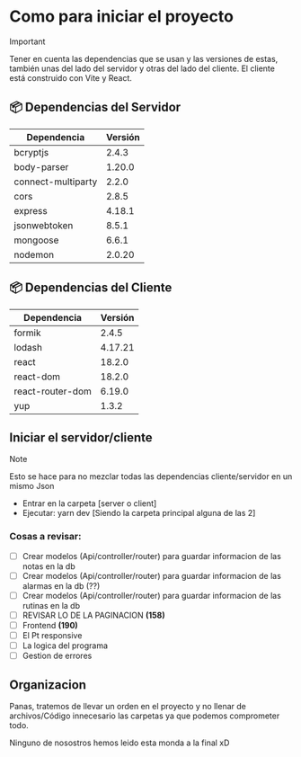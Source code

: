 # Como para iniciar el proyecto

> [!IMPORTANT]
> Tener en cuenta las dependencias que se usan y las
> versiones de estas, también unas del lado
> del servidor y otras del lado del cliente.
> El cliente está construido con Vite y React.
## 📦 Dependencias del Servidor

| Dependencia | Versión |
| ----------- | ------- |
| bcryptjs | 2.4.3 |
| body-parser | 1.20.0 |
| connect-multiparty | 2.2.0 |
| cors | 2.8.5 |
| express | 4.18.1 |
| jsonwebtoken | 8.5.1 |
| mongoose | 6.6.1 |
| nodemon | 2.0.20 |

## 📦 Dependencias del Cliente

| Dependencia | Versión |
| ----------- | ------- |
| formik | 2.4.5 |
| lodash | 4.17.21 |
| react | 18.2.0 |
| react-dom | 18.2.0 |
| react-router-dom | 6.19.0 |
| yup | 1.3.2 |
## Iniciar el servidor/cliente

> [!Note]
> Esto se hace para no mezclar todas las dependencias cliente/servidor en un mismo Json
- Entrar en la carpeta [server o client]
- Ejecutar: yarn dev [Siendo la carpeta principal alguna de las 2]

### Cosas a revisar:

- [ ] Crear modelos (Api/controller/router) para guardar informacion de las notas en la db
- [ ] Crear modelos (Api/controller/router) para guardar informacion de las alarmas en la db (??)
- [ ] Crear modelos (Api/controller/router) para guardar informacion de las rutinas en la db
- [ ] REVISAR LO DE LA PAGINACION **(158)**
- [ ] Frontend **(190)**
- [ ] El Pt responsive
- [ ] La logica del programa
- [ ] Gestion de errores

## Organizacion

Panas, tratemos de llevar un orden en el proyecto y no llenar de archivos/Código innecesario las carpetas ya que podemos comprometer todo.

Ninguno de nosostros hemos leido esta monda a la final xD
